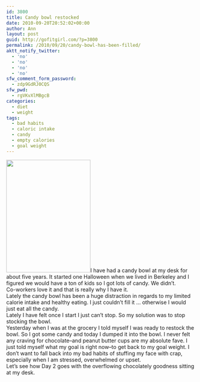 ```yaml
---
id: 3800
title: Candy bowl restocked
date: 2010-09-20T20:52:02+00:00
author: Ann
layout: post
guid: http://gofitgirl.com/?p=3800
permalink: /2010/09/20/candy-bowl-has-been-filled/
aktt_notify_twitter:
  - 'no'
  - 'no'
  - 'no'
  - 'no'
sfw_comment_form_password:
  - zdp9GdRJ0CQS
sfw_pwd:
  - rgVKvXlMBgcB
categories:
  - diet
  - weight
tags:
  - bad habits
  - caloric intake
  - candy
  - empty calories
  - goal weight
---
```

[<img class="alignleft size-medium wp-image-3804" title="candy bowl" src="http://gofitgirl.com/blog/wp-content/uploads/2010/09/candy-bowl2-224x300.jpg" alt="" width="224" height="300" />](http://gofitgirl.com/blog/wp-content/uploads/2010/09/candy-bowl2.jpg)I have had a candy bowl at my desk for about five years. It started one Halloween when we lived in Berkeley and I figured we would have a ton of kids so I got lots of candy. We didn&#8217;t.  
Co-workers love it and that is really why I have it.  
Lately the candy bowl has been a huge distraction in regards to my limited calorie intake and healthy eating. I just couldn&#8217;t fill it &#8230; otherwise I would just eat all the candy.  
Lately I have felt once I start I just can&#8217;t stop. So my solution was to stop stocking the bowl.  
Yesterday when I was at the grocery I told myself I was ready to restock the bowl. So I got some candy and today I dumped it into the bowl. I never felt any craving for chocolate&#8211;and peanut butter cups are my absolute fave. I just told myself what my goal is right now&#8211;to get back to my goal weight. I don&#8217;t want to fall back into my bad habits of stuffing my face with crap, especially when I am stressed, overwhelmed or upset.  
Let&#8217;s see how Day 2 goes with the overflowing chocolately goodness sitting at my desk.